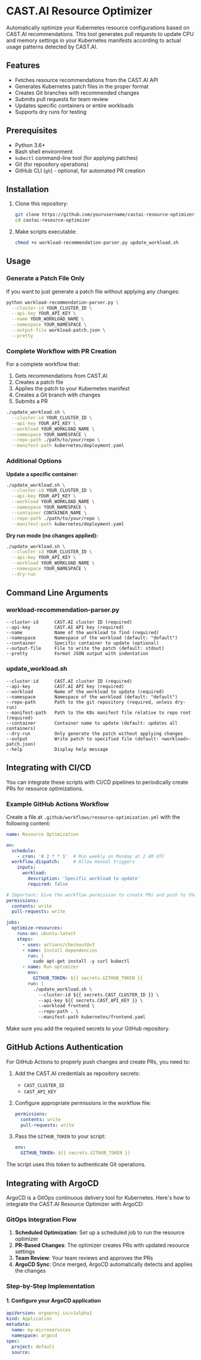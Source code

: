 # CAST.AI Resource Optimizer

Automatically optimize your Kubernetes resource configurations based on CAST.AI recommendations. This tool generates pull requests to update CPU and memory settings in your Kubernetes manifests according to actual usage patterns detected by CAST.AI.

## Features

- Fetches resource recommendations from the CAST.AI API
- Generates Kubernetes patch files in the proper format
- Creates Git branches with recommended changes
- Submits pull requests for team review
- Updates specific containers or entire workloads
- Supports dry runs for testing

## Prerequisites

- Python 3.6+
- Bash shell environment
- `kubectl` command-line tool (for applying patches)
- Git (for repository operations)
- GitHub CLI (`gh`) - optional, for automated PR creation

## Installation

1. Clone this repository:
   ```bash
   git clone https://github.com/yourusername/castai-resource-optimizer.git
   cd castai-resource-optimizer
   ```

2. Make scripts executable:
   ```bash
   chmod +x workload-recommendation-parser.py update_workload.sh
   ```

## Usage

### Generate a Patch File Only

If you want to just generate a patch file without applying any changes:

```bash
python workload-recommendation-parser.py \
  --cluster-id YOUR_CLUSTER_ID \
  --api-key YOUR_API_KEY \
  --name YOUR_WORKLOAD_NAME \
  --namespace YOUR_NAMESPACE \
  --output-file workload-patch.json \
  --pretty
```

### Complete Workflow with PR Creation

For a complete workflow that:
1. Gets recommendations from CAST.AI
2. Creates a patch file
3. Applies the patch to your Kubernetes manifest
4. Creates a Git branch with changes
5. Submits a PR

```bash
./update_workload.sh \
  --cluster-id YOUR_CLUSTER_ID \
  --api-key YOUR_API_KEY \
  --workload YOUR_WORKLOAD_NAME \
  --namespace YOUR_NAMESPACE \
  --repo-path ./path/to/your/repo \
  --manifest-path kubernetes/deployment.yaml
```

### Additional Options

**Update a specific container:**
```bash
./update_workload.sh \
  --cluster-id YOUR_CLUSTER_ID \
  --api-key YOUR_API_KEY \
  --workload YOUR_WORKLOAD_NAME \
  --namespace YOUR_NAMESPACE \
  --container CONTAINER_NAME \
  --repo-path ./path/to/your/repo \
  --manifest-path kubernetes/deployment.yaml
```

**Dry run mode (no changes applied):**
```bash
./update_workload.sh \
  --cluster-id YOUR_CLUSTER_ID \
  --api-key YOUR_API_KEY \
  --workload YOUR_WORKLOAD_NAME \
  --namespace YOUR_NAMESPACE \
  --dry-run
```

## Command Line Arguments

### workload-recommendation-parser.py

```
--cluster-id      CAST.AI cluster ID (required)
--api-key         CAST.AI API key (required)
--name            Name of the workload to find (required)
--namespace       Namespace of the workload (default: "default")
--container       Specific container to update (optional)
--output-file     File to write the patch (default: stdout)
--pretty          Format JSON output with indentation
```

### update_workload.sh

```
--cluster-id      CAST.AI cluster ID (required)
--api-key         CAST.AI API key (required)
--workload        Name of the workload to update (required)
--namespace       Namespace of the workload (default: "default")
--repo-path       Path to the git repository (required, unless dry-run)
--manifest-path   Path to the K8s manifest file relative to repo root (required)
--container       Container name to update (default: updates all containers)
--dry-run         Only generate the patch without applying changes
--output          Write patch to specified file (default: <workload>-patch.json)
--help            Display help message
```

## Integrating with CI/CD

You can integrate these scripts with CI/CD pipelines to periodically create PRs for resource optimizations.

### Example GitHub Actions Workflow

Create a file at `.github/workflows/resource-optimization.yml` with the following content:

```yaml
name: Resource Optimization

on:
  schedule:
    - cron: '0 2 * * 1'  # Run weekly on Monday at 2 AM UTC
  workflow_dispatch:     # Allow manual triggers
    inputs:
      workload:
        description: 'Specific workload to update'
        required: false

# Important: Give the workflow permission to create PRs and push to the repository
permissions:
  contents: write
  pull-requests: write

jobs:
  optimize-resources:
    runs-on: ubuntu-latest
    steps:
      - uses: actions/checkout@v3
      - name: Install dependencies
        run: |
          sudo apt-get install -y curl kubectl
      - name: Run optimizer
        env:
          GITHUB_TOKEN: ${{ secrets.GITHUB_TOKEN }}
        run: |
          ./update_workload.sh \
            --cluster-id ${{ secrets.CAST_CLUSTER_ID }} \
            --api-key ${{ secrets.CAST_API_KEY }} \
            --workload frontend \
            --repo-path . \
            --manifest-path kubernetes/frontend.yaml
```

Make sure you add the required secrets to your GitHub repository.

## GitHub Actions Authentication

For GitHub Actions to properly push changes and create PRs, you need to:

1. Add the CAST.AI credentials as repository secrets:
   - `CAST_CLUSTER_ID`
   - `CAST_API_KEY`

2. Configure appropriate permissions in the workflow file:
   ```yaml
   permissions:
     contents: write
     pull-requests: write
   ```

3. Pass the `GITHUB_TOKEN` to your script:
   ```yaml
   env:
     GITHUB_TOKEN: ${{ secrets.GITHUB_TOKEN }}
   ```

The script uses this token to authenticate Git operations.

## Integrating with ArgoCD

ArgoCD is a GitOps continuous delivery tool for Kubernetes. Here's how to integrate the CAST.AI Resource Optimizer with ArgoCD:

### GitOps Integration Flow

1. **Scheduled Optimization**: Set up a scheduled job to run the resource optimizer
2. **PR-Based Changes**: The optimizer creates PRs with updated resource settings
3. **Team Review**: Your team reviews and approves the PRs
4. **ArgoCD Sync**: Once merged, ArgoCD automatically detects and applies the changes

### Step-by-Step Implementation

#### 1. Configure your ArgoCD application

```yaml
apiVersion: argoproj.io/v1alpha1
kind: Application
metadata:
  name: my-microservices
  namespace: argocd
spec:
  project: default
  source: